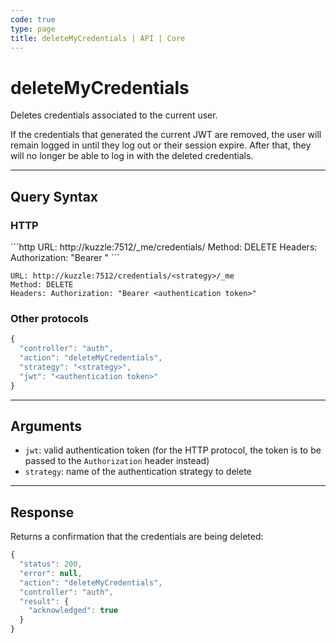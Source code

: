 ```yaml
---
code: true
type: page
title: deleteMyCredentials | API | Core
---
```


# deleteMyCredentials



Deletes credentials associated to the current user.

If the credentials that generated the current JWT are removed, the user will remain logged in until they log out or their session expire. After that, they will no longer be able to log in with the deleted credentials.

---

## Query Syntax

### HTTP

<SinceBadge version="2.4.0"/>
```http
URL: http://kuzzle:7512/_me/credentials/<strategy>
Method: DELETE
Headers: Authorization: "Bearer <authentication token>"
```

<DeprecatedBadge version="2.4.0">

```http
URL: http://kuzzle:7512/credentials/<strategy>/_me
Method: DELETE
Headers: Authorization: "Bearer <authentication token>"
```
</DeprecatedBadge>

### Other protocols

```js
{
  "controller": "auth",
  "action": "deleteMyCredentials",
  "strategy": "<strategy>",
  "jwt": "<authentication token>"
}
```

---

## Arguments

- `jwt`: valid authentication token (for the HTTP protocol, the token is to be passed to the `Authorization` header instead)
- `strategy`: name of the authentication strategy to delete

---

## Response

Returns a confirmation that the credentials are being deleted:

```js
{
  "status": 200,
  "error": null,
  "action": "deleteMyCredentials",
  "controller": "auth",
  "result": {
    "acknowledged": true
  }
}
```
